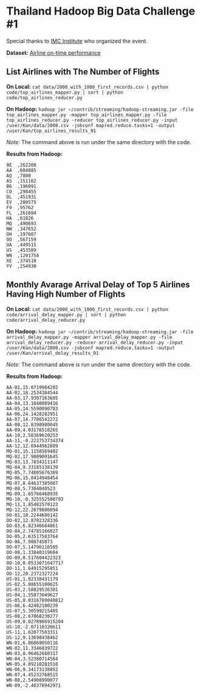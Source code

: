 # Thailand Hadoop Big Data Challenge #1

Special thanks to [IMC Institute](http://www.imcinstitute.com/) who organized the event.

**Dataset:** [Airline on-time performance](http://stat-computing.org/dataexpo/2009/)

## List Airlines with The Number of Flights

**On Local:** `cat data/2008_with_1000_first_records.csv | python code/top_airlines_mapper.py | sort | python code/top_airlines_reducer.py`

**On Hadoop:** `hadoop jar ~/contrib/streaming/hadoop-streaming.jar -file top_airlines_mapper.py -mapper top_airlines_mapper.py -file top_airlines_reducer.py -reducer top_airlines_reducer.py -input /user/Kan/data/2008.csv -jobconf mapred.reduce.tasks=1 -output /user/Kan/top_airlines_results_01`

*Note:* The command above is run under the same directory with the code.

**Results from Hadoop:**

```
9E  ,262208
AA  ,604885
AQ  ,7800
AS  ,151102
B6  ,196091
CO  ,298455
DL  ,451931
EV  ,280575
F9  ,95762
FL  ,261684
HA  ,61826
MQ  ,490693
NW  ,347652
OH  ,197607
OO  ,567159
UA  ,449515
US  ,453589
WN  ,1201754
XE  ,374510
YV  ,254930
```

## Monthly Avarage Arrival Delay of Top 5 Airlines Having High Number of Flights

**On Local:** `cat data/2008_with_1000_first_records.csv | python code/arrival_delay_mapper.py | sort | python code/arrival_delay_reducer.py`

**On Hadoop:** `hadoop jar ~/contrib/streaming/hadoop-streaming.jar -file arrival_delay_mapper.py -mapper arrival_delay_mapper.py -file arrival_delay_reducer.py -reducer arrival_delay_reducer.py -input /user/Kan/data/2008.csv -jobconf mapred.reduce.tasks=1 -output /user/Kan/arrival_delay_results_01`

*Note:* The command above is run under the same directory with the code.

**Results from Hadoop:**

```
AA-01,15.0719984202
AA-02,18.2534384544
AA-03,17.9307163605
AA-04,13.1040089416
AA-05,14.5590090783
AA-06,24.1428282951
AA-07,14.7706542272
AA-08,12.8398980045
AA-09,4.03176510265
AA-10,2.58369620253
AA-11,-0.222753734374
AA-12,12.6944962889
MQ-01,15.1158569402
MQ-02,17.9009091645
MQ-03,13.7834311147
MQ-04,9.33185138139
MQ-05,7.74805676389
MQ-06,15.8414948454
MQ-07,8.64637385087
MQ-08,5.7304040523
MQ-09,1.65766468935
MQ-10,-0.325552500793
MQ-11,1.85482570123
MQ-12,22.2679806894
OO-01,18.2244686142
OO-02,12.8702328336
OO-03,6.82346684861
OO-04,2.74785166027
OO-05,2.63517583764
OO-06,7.980745073
OO-07,5.14796116505
OO-08,1.33840319604
OO-09,0.517604422323
OO-10,0.0533071647717
OO-11,1.64915295851
OO-12,20.2372327224
US-01,1.82338431179
US-02,5.08655100625
US-03,2.58029536301
US-04,1.55873049627
US-05,0.0316789040812
US-06,6.42482100239
US-07,5.30599215405
US-08,2.67068230277
US-09,0.0278966915204
US-10,-2.07118320611
US-11,1.62077503311
US-12,9.13698438462
WN-01,6.86869050116
WN-02,11.3346839722
WN-03,8.96462660317
WN-04,3.52380714564
WN-05,4.89210281518
WN-06,9.34173138852
WN-07,4.45232768515
WN-08,2.54908990077
WN-09,-2.48378942971
```
